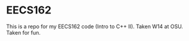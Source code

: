EECS162
=======

This is a repo for my EECS162 code (Intro to C++ II). Taken W14 at OSU. Taken for fun.
